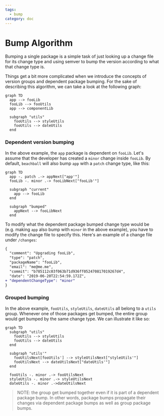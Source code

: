 ```yaml
---
tags:
  - bump
category: doc
---
```


# Bump Algorithm

Bumping a single package is a simple task of just looking up a change file for its change type and using semver to bump the version according to what that change type is.

Things get a bit more complicated when we introduce the concepts of version groups and dependent package bumping. For the sake of describing this algorithm, we can take a look at the following graph:

```mermaid
graph TD
  app --> fooLib
  fooLib --> fooUtils
  app --> componentLib

  subgraph "utils"
    fooUtils --> styleUtils
    fooUtils --> dateUtils
  end
```

### Dependent version bumping

In the above example, the `app` package is dependent on `fooLib`. Let's assume that the developer has created a `minor` change inside `fooLib`. By default, `beachball` will also bump `app` with a `patch` change type, like this:

```mermaid
graph TD
  app -. patch .-> appNext["app'"]
  fooLib -. minor .-> fooLibNext["fooLib'"]

  subgraph "current"
    app --> fooLib
  end

  subgraph "bumped"
    appNext --> fooLibNext
  end
```

To modify what the dependent package bumped change type would be (e.g. making `app` also bump with `minor` in the above example), you have to modify the change file to specify this. Here's an example of a change file under `/changes`:

```diff
{
  "comment": "Upgrading fooLib",
  "type": "patch",
  "packageName": "fooLib",
  "email": "me@me.me",
  "commit": "b785112c03f063b71d936ff052470817019267d4",
  "date": "2019-06-20T22:54:59.172Z",
+ "dependentChangeType": "minor"
}
```

### Grouped bumping

In the above example, `fooUtils`, `styleUtils`, `dateUtils` all belong to a `utils` group. Whenever one of those packages get bumped, the entire group would get bumped by the same change type. We can illustrate it like so:

```mermaid
graph TD
  subgraph "utils"
    fooUtils --> styleUtils
    fooUtils --> dateUtils
  end

  subgraph "utils'"
    fooUtilsNext[fooUtils'] --> styleUtilsNext["styleUtils'"]
    fooUtilsNext --> dateUtilsNext["dateUtils'"]
  end

  fooUtils -. minor .-> fooUtilsNext
  styleUtils -. minor .-> styleUtilsNext
  dateUtils -. minor .->dateUtilsNext
```

> NOTE: the group get bumped together even if it is part of a dependent package bump. In other words, package bumps propagate their changes via dependent package bumps as well as group package bumps.
